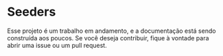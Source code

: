 # Seeders 

Esse projeto é um trabalho em andamento, e a documentação está sendo construída aos poucos. Se você deseja contribuir, fique à vontade para abrir uma issue ou um pull request.